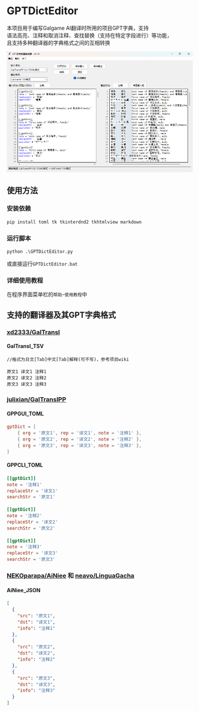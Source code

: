 # GPTDictEditor

本项目用于编写Galgame AI翻译时所用的项目GPT字典，支持  
语法高亮、注释和取消注释、查找替换（支持在特定字段进行）等功能，  
且支持多种翻译器的字典格式之间的互相转换

![界面展示](./界面展示.png)

## 使用方法

### 安装依赖

```cmd
pip install toml tk tkinterdnd2 tkhtmlview markdown
```

### 运行脚本

```cmd
python .\GPTDictEditor.py
```

或直接运行`GPTDictEditor.bat`

### 详细使用教程

在程序界面菜单栏的`帮助`-`使用教程`中

## 支持的翻译器及其GPT字典格式

### [xd2333/GalTransl](https://github.com/GalTransl/GalTransl.git)

#### GalTransl_TSV

```txt
//格式为日文[Tab]中文[Tab]解释(可不写)，参考项目wiki

原文1	译文1	注释1
原文2	译文2	注释2
原文3	译文3	注释3
```

### [julixian/GalTranslPP](https://github.com/julixian/GalTranslPP.git)

#### GPPGUI_TOML

```toml
gptDict = [
	{ org = '原文1', rep = '译文1', note = '注释1' },
	{ org = '原文2', rep = '译文2', note = '注释2' },
	{ org = '原文3', rep = '译文3', note = '注释3' },
]
```

#### GPPCLI_TOML

```toml
[[gptDict]]
note = '注释1'
replaceStr = '译文1'
searchStr = '原文1'

[[gptDict]]
note = '注释2'
replaceStr = '译文2'
searchStr = '原文2'

[[gptDict]]
note = '注释3'
replaceStr = '译文3'
searchStr = '原文3'
```

### [NEKOparapa/AiNiee](https://github.com/NEKOparapa/AiNiee.git) 和 [neavo/LinguaGacha](https://github.com/neavo/LinguaGacha.git)

#### AiNiee_JSON

```json
[
  {
    "src": "原文1",
    "dst": "译文1",
    "info": "注释1"
  },
  {
    "src": "原文2",
    "dst": "译文2",
    "info": "注释2"
  },
  {
    "src": "原文3",
    "dst": "译文3",
    "info": "注释3"
  }
]
```
